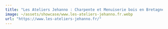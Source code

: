 ```yaml
---
title: "Les Ateliers Jehanno : Charpente et Menuiserie bois en Bretagne"
image: ~/assets/showcase/www.les-ateliers-jehanno.fr.webp
url: "https://www.les-ateliers-jehanno.fr/"
---
```


